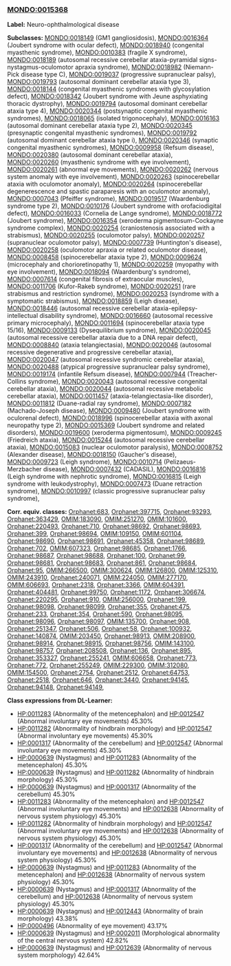 
### [MONDO:0015368](http://purl.obolibrary.org/obo/MONDO_0015368)
**Label:** Neuro-ophthalmological disease

**Subclasses:** [MONDO:0018149](http://purl.obolibrary.org/obo/MONDO_0018149) (GM1 gangliosidosis), [MONDO:0016364](http://purl.obolibrary.org/obo/MONDO_0016364) (Joubert syndrome with ocular defect), [MONDO:0018940](http://purl.obolibrary.org/obo/MONDO_0018940) (congenital myasthenic syndrome), [MONDO:0010383](http://purl.obolibrary.org/obo/MONDO_0010383) (fragile X syndrome), [MONDO:0018189](http://purl.obolibrary.org/obo/MONDO_0018189) (autosomal recessive cerebellar ataxia-pyramidal signs-nystagmus-oculomotor apraxia syndrome), [MONDO:0018982](http://purl.obolibrary.org/obo/MONDO_0018982) (Niemann-Pick disease type C), [MONDO:0019037](http://purl.obolibrary.org/obo/MONDO_0019037) (progressive supranuclear palsy), [MONDO:0019793](http://purl.obolibrary.org/obo/MONDO_0019793) (autosomal dominant cerebellar ataxia type 3), [MONDO:0018144](http://purl.obolibrary.org/obo/MONDO_0018144) (congenital myasthenic syndromes with glycosylation defect), [MONDO:0018342](http://purl.obolibrary.org/obo/MONDO_0018342) (Joubert syndrome with Jeune asphyxiating thoracic dystrophy), [MONDO:0019794](http://purl.obolibrary.org/obo/MONDO_0019794) (autosomal dominant cerebellar ataxia type 4), [MONDO:0020344](http://purl.obolibrary.org/obo/MONDO_0020344) (postsynaptic congenital myasthenic syndromes), [MONDO:0018065](http://purl.obolibrary.org/obo/MONDO_0018065) (isolated trigonocephaly), [MONDO:0016163](http://purl.obolibrary.org/obo/MONDO_0016163) (autosomal dominant cerebellar ataxia type 2), [MONDO:0020345](http://purl.obolibrary.org/obo/MONDO_0020345) (presynaptic congenital myasthenic syndromes), [MONDO:0019792](http://purl.obolibrary.org/obo/MONDO_0019792) (autosomal dominant cerebellar ataxia type i), [MONDO:0020346](http://purl.obolibrary.org/obo/MONDO_0020346) (synaptic congenital myasthenic syndromes), [MONDO:0009958](http://purl.obolibrary.org/obo/MONDO_0009958) (Refsum disease), [MONDO:0020380](http://purl.obolibrary.org/obo/MONDO_0020380) (autosomal dominant cerebellar ataxia), [MONDO:0020260](http://purl.obolibrary.org/obo/MONDO_0020260) (myasthenic syndrome with eye involvement), [MONDO:0020261](http://purl.obolibrary.org/obo/MONDO_0020261) (abnormal eye movements), [MONDO:0020262](http://purl.obolibrary.org/obo/MONDO_0020262) (nervous system anomaly with eye involvement), [MONDO:0020263](http://purl.obolibrary.org/obo/MONDO_0020263) (spinocerebellar ataxia with oculomotor anomaly), [MONDO:0020264](http://purl.obolibrary.org/obo/MONDO_0020264) (spinocerebellar degenerescence and spastic paraparesis with an oculomotor anomaly), [MONDO:0007043](http://purl.obolibrary.org/obo/MONDO_0007043) (Pfeiffer syndrome), [MONDO:0019517](http://purl.obolibrary.org/obo/MONDO_0019517) (Waardenburg syndrome type 2), [MONDO:0010176](http://purl.obolibrary.org/obo/MONDO_0010176) (Joubert syndrome with orofaciodigital defect), [MONDO:0016033](http://purl.obolibrary.org/obo/MONDO_0016033) (Cornelia de Lange syndrome), [MONDO:0018772](http://purl.obolibrary.org/obo/MONDO_0018772) (Joubert syndrome), [MONDO:0016354](http://purl.obolibrary.org/obo/MONDO_0016354) (xeroderma pigmentosum-Cockayne syndrome complex), [MONDO:0020254](http://purl.obolibrary.org/obo/MONDO_0020254) (craniostenosis associated with a strabismus), [MONDO:0020255](http://purl.obolibrary.org/obo/MONDO_0020255) (oculomotor palsy), [MONDO:0020257](http://purl.obolibrary.org/obo/MONDO_0020257) (supranuclear oculomotor palsy), [MONDO:0007739](http://purl.obolibrary.org/obo/MONDO_0007739) (Huntington's disease), [MONDO:0020258](http://purl.obolibrary.org/obo/MONDO_0020258) (oculomotor apraxia or related oculomotor disease), [MONDO:0008458](http://purl.obolibrary.org/obo/MONDO_0008458) (spinocerebellar ataxia type 2), [MONDO:0009624](http://purl.obolibrary.org/obo/MONDO_0009624) (microcephaly and chorioretinopathy 1), [MONDO:0020259](http://purl.obolibrary.org/obo/MONDO_0020259) (myopathy with eye involvement), [MONDO:0018094](http://purl.obolibrary.org/obo/MONDO_0018094) (Waardenburg's syndrome), [MONDO:0007614](http://purl.obolibrary.org/obo/MONDO_0007614) (congenital fibrosis of extraocular muscles), [MONDO:0011706](http://purl.obolibrary.org/obo/MONDO_0011706) (Kufor-Rakeb syndrome), [MONDO:0020251](http://purl.obolibrary.org/obo/MONDO_0020251) (rare strabismus and restriction syndrome), [MONDO:0020253](http://purl.obolibrary.org/obo/MONDO_0020253) (syndrome with a symptomatic strabismus), [MONDO:0018859](http://purl.obolibrary.org/obo/MONDO_0018859) (Leigh disease), [MONDO:0018446](http://purl.obolibrary.org/obo/MONDO_0018446) (autosomal recessive cerebellar ataxia-epilepsy-intellectual disability syndrome), [MONDO:0016660](http://purl.obolibrary.org/obo/MONDO_0016660) (autosomal recessive primary microcephaly), [MONDO:0011694](http://purl.obolibrary.org/obo/MONDO_0011694) (spinocerebellar ataxia type 15/16), [MONDO:0009133](http://purl.obolibrary.org/obo/MONDO_0009133) (Dysequilibrium syndrome), [MONDO:0020045](http://purl.obolibrary.org/obo/MONDO_0020045) (autosomal recessive cerebellar ataxia due to a DNA repair defect), [MONDO:0008840](http://purl.obolibrary.org/obo/MONDO_0008840) (ataxia telangiectasia), [MONDO:0020046](http://purl.obolibrary.org/obo/MONDO_0020046) (autosomal recessive degenerative and progressive cerebellar ataxia), [MONDO:0020047](http://purl.obolibrary.org/obo/MONDO_0020047) (autosomal recessive syndromic cerebellar ataxia), [MONDO:0020488](http://purl.obolibrary.org/obo/MONDO_0020488) (atypical progressive supranuclear palsy syndrome), [MONDO:0019174](http://purl.obolibrary.org/obo/MONDO_0019174) (infantile Refsum disease), [MONDO:0007944](http://purl.obolibrary.org/obo/MONDO_0007944) (Treacher-Collins syndrome), [MONDO:0020043](http://purl.obolibrary.org/obo/MONDO_0020043) (autosomal recessive congenital cerebellar ataxia), [MONDO:0020044](http://purl.obolibrary.org/obo/MONDO_0020044) (autosomal recessive metabolic cerebellar ataxia), [MONDO:0011457](http://purl.obolibrary.org/obo/MONDO_0011457) (ataxia-telangiectasia-like disorder), [MONDO:0011812](http://purl.obolibrary.org/obo/MONDO_0011812) (Duane-radial ray syndrome), [MONDO:0007182](http://purl.obolibrary.org/obo/MONDO_0007182) (Machado-Joseph disease), [MONDO:0009480](http://purl.obolibrary.org/obo/MONDO_0009480) (Joubert syndrome with oculorenal defect), [MONDO:0018996](http://purl.obolibrary.org/obo/MONDO_0018996) (spinocerebellar ataxia with axonal neuropathy type 2), [MONDO:0015369](http://purl.obolibrary.org/obo/MONDO_0015369) (Joubert syndrome and related disorders), [MONDO:0019600](http://purl.obolibrary.org/obo/MONDO_0019600) (xeroderma pigmentosum), [MONDO:0009245](http://purl.obolibrary.org/obo/MONDO_0009245) (Friedreich ataxia), [MONDO:0015244](http://purl.obolibrary.org/obo/MONDO_0015244) (autosomal recessive cerebellar ataxia), [MONDO:0015083](http://purl.obolibrary.org/obo/MONDO_0015083) (nuclear oculomotor paralysis), [MONDO:0008752](http://purl.obolibrary.org/obo/MONDO_0008752) (Alexander disease), [MONDO:0018150](http://purl.obolibrary.org/obo/MONDO_0018150) (Gaucher's disease), [MONDO:0009723](http://purl.obolibrary.org/obo/MONDO_0009723) (Leigh syndrome), [MONDO:0010714](http://purl.obolibrary.org/obo/MONDO_0010714) (Pelizaeus-Merzbacher disease), [MONDO:0007432](http://purl.obolibrary.org/obo/MONDO_0007432) (CADASIL), [MONDO:0016816](http://purl.obolibrary.org/obo/MONDO_0016816) (Leigh syndrome with nephrotic syndrome), [MONDO:0016815](http://purl.obolibrary.org/obo/MONDO_0016815) (Leigh syndrome with leukodystrophy), [MONDO:0007473](http://purl.obolibrary.org/obo/MONDO_0007473) (Duane retraction syndrome), [MONDO:0010997](http://purl.obolibrary.org/obo/MONDO_0010997) (classic progressive supranuclear palsy syndrome), 

**Corr. equiv. classes:** [Orphanet:683](http://www.orpha.net/ORDO/Orphanet_683), [Orphanet:397715](http://www.orpha.net/ORDO/Orphanet_397715), [Orphanet:93293](http://www.orpha.net/ORDO/Orphanet_93293), [Orphanet:363429](http://www.orpha.net/ORDO/Orphanet_363429), [OMIM:183090](http://purl.obolibrary.org/obo/OMIM_183090), [OMIM:251270](http://purl.obolibrary.org/obo/OMIM_251270), [OMIM:101600](http://purl.obolibrary.org/obo/OMIM_101600), [Orphanet:220493](http://www.orpha.net/ORDO/Orphanet_220493), [Orphanet:710](http://www.orpha.net/ORDO/Orphanet_710), [Orphanet:98692](http://www.orpha.net/ORDO/Orphanet_98692), [Orphanet:98693](http://www.orpha.net/ORDO/Orphanet_98693), [Orphanet:399](http://www.orpha.net/ORDO/Orphanet_399), [Orphanet:98694](http://www.orpha.net/ORDO/Orphanet_98694), [OMIM:109150](http://purl.obolibrary.org/obo/OMIM_109150), [OMIM:601104](http://purl.obolibrary.org/obo/OMIM_601104), [Orphanet:98690](http://www.orpha.net/ORDO/Orphanet_98690), [Orphanet:98691](http://www.orpha.net/ORDO/Orphanet_98691), [Orphanet:45358](http://www.orpha.net/ORDO/Orphanet_45358), [Orphanet:98689](http://www.orpha.net/ORDO/Orphanet_98689), [Orphanet:702](http://www.orpha.net/ORDO/Orphanet_702), [OMIM:607323](http://purl.obolibrary.org/obo/OMIM_607323), [Orphanet:98685](http://www.orpha.net/ORDO/Orphanet_98685), [Orphanet:1766](http://www.orpha.net/ORDO/Orphanet_1766), [Orphanet:98687](http://www.orpha.net/ORDO/Orphanet_98687), [Orphanet:98688](http://www.orpha.net/ORDO/Orphanet_98688), [Orphanet:100](http://www.orpha.net/ORDO/Orphanet_100), [Orphanet:99](http://www.orpha.net/ORDO/Orphanet_99), [Orphanet:98681](http://www.orpha.net/ORDO/Orphanet_98681), [Orphanet:98683](http://www.orpha.net/ORDO/Orphanet_98683), [Orphanet:861](http://www.orpha.net/ORDO/Orphanet_861), [Orphanet:98684](http://www.orpha.net/ORDO/Orphanet_98684), [Orphanet:95](http://www.orpha.net/ORDO/Orphanet_95), [OMIM:266500](http://purl.obolibrary.org/obo/OMIM_266500), [OMIM:300624](http://purl.obolibrary.org/obo/OMIM_300624), [OMIM:126800](http://purl.obolibrary.org/obo/OMIM_126800), [OMIM:125310](http://purl.obolibrary.org/obo/OMIM_125310), [OMIM:243910](http://purl.obolibrary.org/obo/OMIM_243910), [Orphanet:240071](http://www.orpha.net/ORDO/Orphanet_240071), [OMIM:224050](http://purl.obolibrary.org/obo/OMIM_224050), [OMIM:277170](http://purl.obolibrary.org/obo/OMIM_277170), [OMIM:606693](http://purl.obolibrary.org/obo/OMIM_606693), [Orphanet:2318](http://www.orpha.net/ORDO/Orphanet_2318), [Orphanet:3366](http://www.orpha.net/ORDO/Orphanet_3366), [OMIM:604391](http://purl.obolibrary.org/obo/OMIM_604391), [Orphanet:404481](http://www.orpha.net/ORDO/Orphanet_404481), [Orphanet:99750](http://www.orpha.net/ORDO/Orphanet_99750), [Orphanet:1172](http://www.orpha.net/ORDO/Orphanet_1172), [Orphanet:306674](http://www.orpha.net/ORDO/Orphanet_306674), [Orphanet:220295](http://www.orpha.net/ORDO/Orphanet_220295), [Orphanet:910](http://www.orpha.net/ORDO/Orphanet_910), [OMIM:256000](http://purl.obolibrary.org/obo/OMIM_256000), [Orphanet:199](http://www.orpha.net/ORDO/Orphanet_199), [Orphanet:98098](http://www.orpha.net/ORDO/Orphanet_98098), [Orphanet:98099](http://www.orpha.net/ORDO/Orphanet_98099), [Orphanet:355](http://www.orpha.net/ORDO/Orphanet_355), [Orphanet:475](http://www.orpha.net/ORDO/Orphanet_475), [Orphanet:233](http://www.orpha.net/ORDO/Orphanet_233), [Orphanet:354](http://www.orpha.net/ORDO/Orphanet_354), [Orphanet:590](http://www.orpha.net/ORDO/Orphanet_590), [Orphanet:98095](http://www.orpha.net/ORDO/Orphanet_98095), [Orphanet:98096](http://www.orpha.net/ORDO/Orphanet_98096), [Orphanet:98097](http://www.orpha.net/ORDO/Orphanet_98097), [OMIM:135700](http://purl.obolibrary.org/obo/OMIM_135700), [Orphanet:908](http://www.orpha.net/ORDO/Orphanet_908), [Orphanet:251347](http://www.orpha.net/ORDO/Orphanet_251347), [Orphanet:506](http://www.orpha.net/ORDO/Orphanet_506), [Orphanet:58](http://www.orpha.net/ORDO/Orphanet_58), [Orphanet:100932](http://www.orpha.net/ORDO/Orphanet_100932), [Orphanet:140874](http://www.orpha.net/ORDO/Orphanet_140874), [OMIM:203450](http://purl.obolibrary.org/obo/OMIM_203450), [Orphanet:98913](http://www.orpha.net/ORDO/Orphanet_98913), [OMIM:208900](http://purl.obolibrary.org/obo/OMIM_208900), [Orphanet:98914](http://www.orpha.net/ORDO/Orphanet_98914), [Orphanet:98915](http://www.orpha.net/ORDO/Orphanet_98915), [Orphanet:98756](http://www.orpha.net/ORDO/Orphanet_98756), [OMIM:143100](http://purl.obolibrary.org/obo/OMIM_143100), [Orphanet:98757](http://www.orpha.net/ORDO/Orphanet_98757), [Orphanet:208508](http://www.orpha.net/ORDO/Orphanet_208508), [Orphanet:136](http://www.orpha.net/ORDO/Orphanet_136), [Orphanet:895](http://www.orpha.net/ORDO/Orphanet_895), [Orphanet:353327](http://www.orpha.net/ORDO/Orphanet_353327), [Orphanet:255241](http://www.orpha.net/ORDO/Orphanet_255241), [OMIM:606658](http://purl.obolibrary.org/obo/OMIM_606658), [Orphanet:773](http://www.orpha.net/ORDO/Orphanet_773), [Orphanet:772](http://www.orpha.net/ORDO/Orphanet_772), [Orphanet:255249](http://www.orpha.net/ORDO/Orphanet_255249), [OMIM:229300](http://purl.obolibrary.org/obo/OMIM_229300), [OMIM:312080](http://purl.obolibrary.org/obo/OMIM_312080), [OMIM:154500](http://purl.obolibrary.org/obo/OMIM_154500), [Orphanet:2754](http://www.orpha.net/ORDO/Orphanet_2754), [Orphanet:2512](http://www.orpha.net/ORDO/Orphanet_2512), [Orphanet:64753](http://www.orpha.net/ORDO/Orphanet_64753), [Orphanet:2518](http://www.orpha.net/ORDO/Orphanet_2518), [Orphanet:646](http://www.orpha.net/ORDO/Orphanet_646), [Orphanet:3440](http://www.orpha.net/ORDO/Orphanet_3440), [Orphanet:94145](http://www.orpha.net/ORDO/Orphanet_94145), [Orphanet:94148](http://www.orpha.net/ORDO/Orphanet_94148), [Orphanet:94149](http://www.orpha.net/ORDO/Orphanet_94149), 

**Class expressions from DL-Learner:**

- [HP:0011283](http://purl.obolibrary.org/obo/HP_0011283) (Abnormality of the metencephalon) and [HP:0012547](http://purl.obolibrary.org/obo/HP_0012547) (Abnormal involuntary eye movements) 45.30%
- [HP:0011282](http://purl.obolibrary.org/obo/HP_0011282) (Abnormality of hindbrain morphology) and [HP:0012547](http://purl.obolibrary.org/obo/HP_0012547) (Abnormal involuntary eye movements) 45.30%
- [HP:0001317](http://purl.obolibrary.org/obo/HP_0001317) (Abnormality of the cerebellum) and [HP:0012547](http://purl.obolibrary.org/obo/HP_0012547) (Abnormal involuntary eye movements) 45.30%
- [HP:0000639](http://purl.obolibrary.org/obo/HP_0000639) (Nystagmus) and [HP:0011283](http://purl.obolibrary.org/obo/HP_0011283) (Abnormality of the metencephalon) 45.30%
- [HP:0000639](http://purl.obolibrary.org/obo/HP_0000639) (Nystagmus) and [HP:0011282](http://purl.obolibrary.org/obo/HP_0011282) (Abnormality of hindbrain morphology) 45.30%
- [HP:0000639](http://purl.obolibrary.org/obo/HP_0000639) (Nystagmus) and [HP:0001317](http://purl.obolibrary.org/obo/HP_0001317) (Abnormality of the cerebellum) 45.30%
- [HP:0011283](http://purl.obolibrary.org/obo/HP_0011283) (Abnormality of the metencephalon) and [HP:0012547](http://purl.obolibrary.org/obo/HP_0012547) (Abnormal involuntary eye movements) and [HP:0012638](http://purl.obolibrary.org/obo/HP_0012638) (Abnormality of nervous system physiology) 45.30%
- [HP:0011282](http://purl.obolibrary.org/obo/HP_0011282) (Abnormality of hindbrain morphology) and [HP:0012547](http://purl.obolibrary.org/obo/HP_0012547) (Abnormal involuntary eye movements) and [HP:0012638](http://purl.obolibrary.org/obo/HP_0012638) (Abnormality of nervous system physiology) 45.30%
- [HP:0001317](http://purl.obolibrary.org/obo/HP_0001317) (Abnormality of the cerebellum) and [HP:0012547](http://purl.obolibrary.org/obo/HP_0012547) (Abnormal involuntary eye movements) and [HP:0012638](http://purl.obolibrary.org/obo/HP_0012638) (Abnormality of nervous system physiology) 45.30%
- [HP:0000639](http://purl.obolibrary.org/obo/HP_0000639) (Nystagmus) and [HP:0011283](http://purl.obolibrary.org/obo/HP_0011283) (Abnormality of the metencephalon) and [HP:0012638](http://purl.obolibrary.org/obo/HP_0012638) (Abnormality of nervous system physiology) 45.30%
- [HP:0000639](http://purl.obolibrary.org/obo/HP_0000639) (Nystagmus) and [HP:0001317](http://purl.obolibrary.org/obo/HP_0001317) (Abnormality of the cerebellum) and [HP:0012638](http://purl.obolibrary.org/obo/HP_0012638) (Abnormality of nervous system physiology) 45.30%
- [HP:0000639](http://purl.obolibrary.org/obo/HP_0000639) (Nystagmus) and [HP:0012443](http://purl.obolibrary.org/obo/HP_0012443) (Abnormality of brain morphology) 43.38%
- [HP:0000496](http://purl.obolibrary.org/obo/HP_0000496) (Abnormality of eye movement) 43.17%
- [HP:0000639](http://purl.obolibrary.org/obo/HP_0000639) (Nystagmus) and [HP:0002011](http://purl.obolibrary.org/obo/HP_0002011) (Morphological abnormality of the central nervous system) 42.82%
- [HP:0000639](http://purl.obolibrary.org/obo/HP_0000639) (Nystagmus) and [HP:0012639](http://purl.obolibrary.org/obo/HP_0012639) (Abnormality of nervous system morphology) 42.64%


